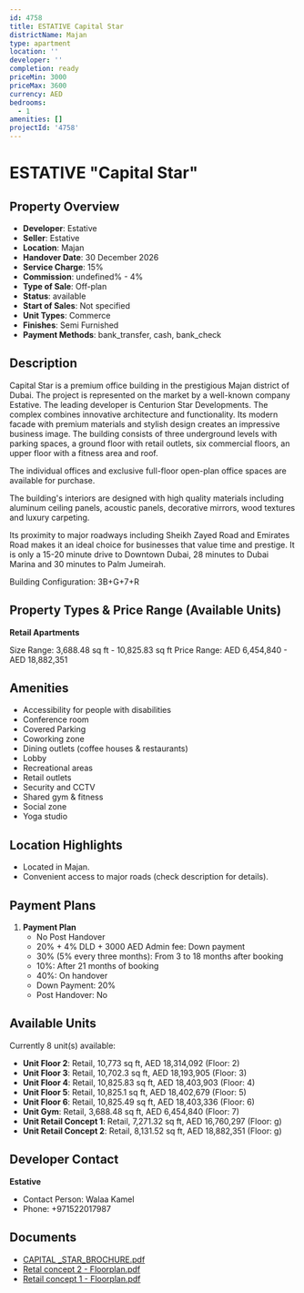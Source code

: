 ```yaml
---
id: 4758
title: ESTATIVE Capital Star
districtName: Majan
type: apartment
location: ''
developer: ''
completion: ready
priceMin: 3000
priceMax: 3600
currency: AED
bedrooms:
  - 1
amenities: []
projectId: '4758'
---
```


# ESTATIVE "Capital Star"

## Property Overview
- **Developer**: Estative
- **Seller**: Estative
- **Location**: Majan
- **Handover Date**: 30 December 2026
- **Service Charge**: 15%
- **Commission**: undefined% - 4%
- **Type of Sale**: Off-plan
- **Status**: available
- **Start of Sales**: Not specified
- **Unit Types**: Commerce
- **Finishes**: Semi Furnished
- **Payment Methods**: bank_transfer, cash, bank_check

## Description
Capital Star is a premium office building in the prestigious Majan district of Dubai. The project is represented on the market by a well-known company Estative. The leading developer is Centurion Star Developments. The complex combines innovative architecture and functionality. Its modern facade with premium materials and stylish design creates an impressive business image. The building consists of three underground levels with parking spaces, a ground floor with retail outlets, six commercial floors, an upper floor with a fitness area and roof.

The individual offices and exclusive full-floor open-plan office spaces are available for purchase.

The building's interiors are designed with high quality materials including aluminum ceiling panels, acoustic panels, decorative mirrors, wood textures and luxury carpeting. 

Its proximity to major roadways including Sheikh Zayed Road and Emirates Road makes it an ideal choice for businesses that value time and prestige. It is only a 15-20 minute drive to Downtown Dubai, 28 minutes to Dubai Marina and 30 minutes to Palm Jumeirah.

Building Configuration: 3B+G+7+R

## Property Types & Price Range (Available Units)
**Retail Apartments**

Size Range: 3,688.48 sq ft - 10,825.83 sq ft
Price Range: AED 6,454,840 - AED 18,882,351

## Amenities
- Accessibility for people with disabilities
- Conference room
- Covered Parking
- Coworking zone
- Dining outlets  (coffee houses & restaurants)
- Lobby
- Recreational areas
- Retail outlets
- Security and CCTV
- Shared gym & fitness
- Social zone
- Yoga studio

## Location Highlights
- Located in Majan.
- Convenient access to major roads (check description for details).

## Payment Plans
1. **Payment Plan**
   - No Post Handover
   - 20% + 4% DLD + 3000 AED Admin fee: Down payment
   - 30% (5% every three months): From 3 to 18 months after booking
   - 10%: After 21 months of booking
   - 40%: On handover
   - Down Payment: 20%
   - Post Handover: No

## Available Units
Currently 8 unit(s) available:
- **Unit Floor 2**: Retail, 10,773 sq ft, AED 18,314,092 (Floor: 2)
- **Unit Floor 3**: Retail, 10,702.3 sq ft, AED 18,193,905 (Floor: 3)
- **Unit Floor 4**: Retail, 10,825.83 sq ft, AED 18,403,903 (Floor: 4)
- **Unit Floor 5**: Retail, 10,825.1 sq ft, AED 18,402,679 (Floor: 5)
- **Unit Floor 6**: Retail, 10,825.49 sq ft, AED 18,403,336 (Floor: 6)
- **Unit Gym**: Retail, 3,688.48 sq ft, AED 6,454,840 (Floor: 7)
- **Unit Retail Concept 1**: Retail, 7,271.32 sq ft, AED 16,760,297 (Floor: g)
- **Unit Retail Concept 2**: Retail, 8,131.52 sq ft, AED 18,882,351 (Floor: g)

## Developer Contact
**Estative**
- Contact Person: Walaa Kamel
- Phone: +971522017987

## Documents
- [CAPITAL _STAR_BROCHURE.pdf](https://cdn.geniemap.net/2025/03/25/kaFA8VSAF23iZdHdfXLZoxakR98KFJ7aDNAxrz7K.pdf)
- [Retal concept 2 - Floorplan.pdf](https://cdn.geniemap.net/2025/04/10/rYEznCYrSegpdQKBUXvYrdivnjUuSEo7j0PEx9SZ.pdf)
- [Retail concept 1 - Floorplan.pdf](https://cdn.geniemap.net/2025/04/10/gmLT0yL7mlQKXOZc6IYTJBtpsB7TGfqstHiC8uEU.pdf)
